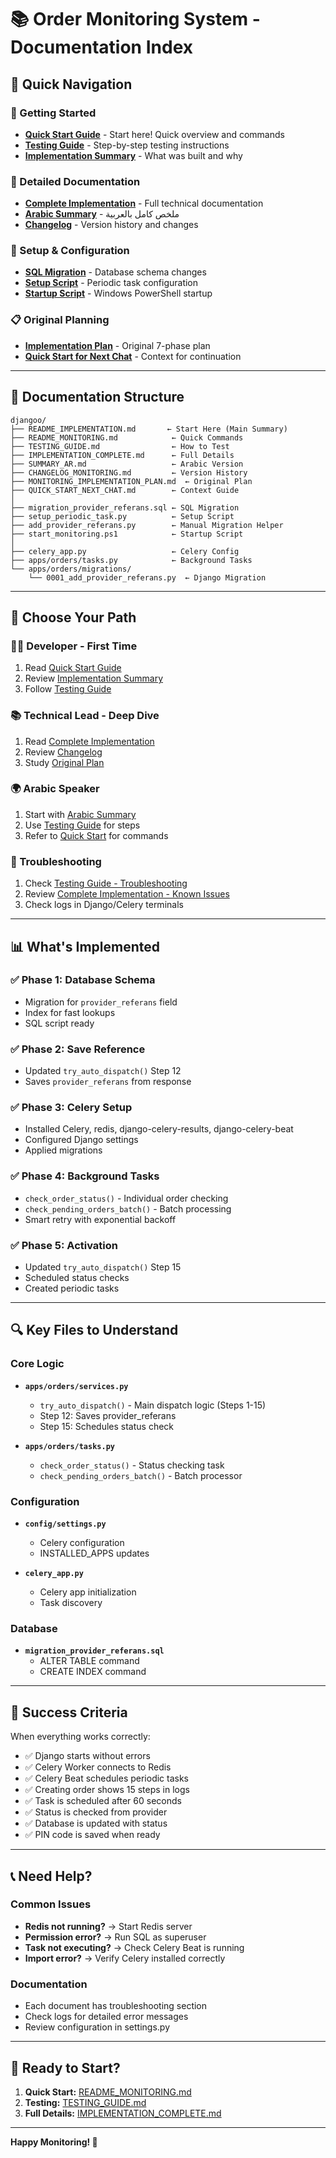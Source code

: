 # 📚 Order Monitoring System - Documentation Index

## 🎯 Quick Navigation

### 🚀 Getting Started
- **[Quick Start Guide](README_MONITORING.md)** - Start here! Quick overview and commands
- **[Testing Guide](TESTING_GUIDE.md)** - Step-by-step testing instructions
- **[Implementation Summary](README_IMPLEMENTATION.md)** - What was built and why

### 📖 Detailed Documentation
- **[Complete Implementation](IMPLEMENTATION_COMPLETE.md)** - Full technical documentation
- **[Arabic Summary](SUMMARY_AR.md)** - ملخص كامل بالعربية
- **[Changelog](CHANGELOG_MONITORING.md)** - Version history and changes

### 🔧 Setup & Configuration
- **[SQL Migration](migration_provider_referans.sql)** - Database schema changes
- **[Setup Script](setup_periodic_task.py)** - Periodic task configuration
- **[Startup Script](start_monitoring.ps1)** - Windows PowerShell startup

### 📋 Original Planning
- **[Implementation Plan](MONITORING_IMPLEMENTATION_PLAN.md)** - Original 7-phase plan
- **[Quick Start for Next Chat](QUICK_START_NEXT_CHAT.md)** - Context for continuation

---

## 📂 Documentation Structure

```
djangoo/
├── README_IMPLEMENTATION.md       ← Start Here (Main Summary)
├── README_MONITORING.md            ← Quick Commands
├── TESTING_GUIDE.md                ← How to Test
├── IMPLEMENTATION_COMPLETE.md      ← Full Details
├── SUMMARY_AR.md                   ← Arabic Version
├── CHANGELOG_MONITORING.md         ← Version History
├── MONITORING_IMPLEMENTATION_PLAN.md  ← Original Plan
├── QUICK_START_NEXT_CHAT.md        ← Context Guide
│
├── migration_provider_referans.sql ← SQL Migration
├── setup_periodic_task.py          ← Setup Script
├── add_provider_referans.py        ← Manual Migration Helper
├── start_monitoring.ps1            ← Startup Script
│
├── celery_app.py                   ← Celery Config
├── apps/orders/tasks.py            ← Background Tasks
└── apps/orders/migrations/
    └── 0001_add_provider_referans.py  ← Django Migration
```

---

## 🎯 Choose Your Path

### 👨‍💻 Developer - First Time
1. Read [Quick Start Guide](README_MONITORING.md)
2. Review [Implementation Summary](README_IMPLEMENTATION.md)
3. Follow [Testing Guide](TESTING_GUIDE.md)

### 📚 Technical Lead - Deep Dive
1. Read [Complete Implementation](IMPLEMENTATION_COMPLETE.md)
2. Review [Changelog](CHANGELOG_MONITORING.md)
3. Study [Original Plan](MONITORING_IMPLEMENTATION_PLAN.md)

### 🌍 Arabic Speaker
1. Start with [Arabic Summary](SUMMARY_AR.md)
2. Use [Testing Guide](TESTING_GUIDE.md) for steps
3. Refer to [Quick Start](README_MONITORING.md) for commands

### 🚨 Troubleshooting
1. Check [Testing Guide - Troubleshooting](TESTING_GUIDE.md#-استكشاف-الأخطاء-الشائعة)
2. Review [Complete Implementation - Known Issues](IMPLEMENTATION_COMPLETE.md#-استكشاف-الأخطاء)
3. Check logs in Django/Celery terminals

---

## 📊 What's Implemented

### ✅ Phase 1: Database Schema
- Migration for `provider_referans` field
- Index for fast lookups
- SQL script ready

### ✅ Phase 2: Save Reference
- Updated `try_auto_dispatch()` Step 12
- Saves `provider_referans` from response

### ✅ Phase 3: Celery Setup
- Installed Celery, redis, django-celery-results, django-celery-beat
- Configured Django settings
- Applied migrations

### ✅ Phase 4: Background Tasks
- `check_order_status()` - Individual order checking
- `check_pending_orders_batch()` - Batch processing
- Smart retry with exponential backoff

### ✅ Phase 5: Activation
- Updated `try_auto_dispatch()` Step 15
- Scheduled status checks
- Created periodic tasks

---

## 🔍 Key Files to Understand

### Core Logic
- **`apps/orders/services.py`**
  - `try_auto_dispatch()` - Main dispatch logic (Steps 1-15)
  - Step 12: Saves provider_referans
  - Step 15: Schedules status check

- **`apps/orders/tasks.py`**
  - `check_order_status()` - Status checking task
  - `check_pending_orders_batch()` - Batch processor

### Configuration
- **`config/settings.py`**
  - Celery configuration
  - INSTALLED_APPS updates

- **`celery_app.py`**
  - Celery app initialization
  - Task discovery

### Database
- **`migration_provider_referans.sql`**
  - ALTER TABLE command
  - CREATE INDEX command

---

## 🎯 Success Criteria

When everything works correctly:

- ✅ Django starts without errors
- ✅ Celery Worker connects to Redis
- ✅ Celery Beat schedules periodic tasks
- ✅ Creating order shows 15 steps in logs
- ✅ Task is scheduled after 60 seconds
- ✅ Status is checked from provider
- ✅ Database is updated with status
- ✅ PIN code is saved when ready

---

## 📞 Need Help?

### Common Issues
- **Redis not running?** → Start Redis server
- **Permission error?** → Run SQL as superuser
- **Task not executing?** → Check Celery Beat is running
- **Import error?** → Verify Celery installed correctly

### Documentation
- Each document has troubleshooting section
- Check logs for detailed error messages
- Review configuration in settings.py

---

## 🚀 Ready to Start?

1. **Quick Start:** [README_MONITORING.md](README_MONITORING.md)
2. **Testing:** [TESTING_GUIDE.md](TESTING_GUIDE.md)
3. **Full Details:** [IMPLEMENTATION_COMPLETE.md](IMPLEMENTATION_COMPLETE.md)

---

**Happy Monitoring! 🎉**
